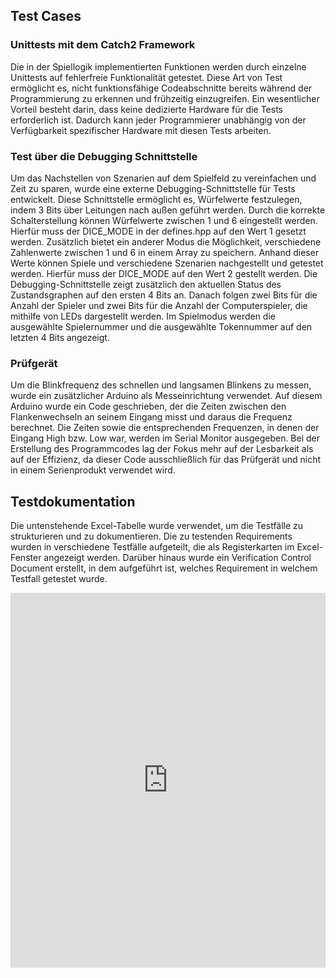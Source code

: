 ## Test Cases

### Unittests mit dem Catch2 Framework
Die in der Spiellogik implementierten Funktionen werden durch einzelne Unittests auf fehlerfreie Funktionalität getestet. Diese Art von Test ermöglicht es, nicht funktionsfähige Codeabschnitte bereits während der Programmierung zu erkennen und frühzeitig einzugreifen. Ein wesentlicher Vorteil besteht darin, dass keine dedizierte Hardware für die Tests erforderlich ist. Dadurch kann jeder Programmierer unabhängig von der Verfügbarkeit spezifischer Hardware mit diesen Tests arbeiten.

### Test über die Debugging Schnittstelle
Um das Nachstellen von Szenarien auf dem Spielfeld zu vereinfachen und Zeit zu sparen, wurde eine externe Debugging-Schnittstelle für Tests entwickelt. Diese Schnittstelle ermöglicht es, Würfelwerte festzulegen, indem 3 Bits über Leitungen nach außen geführt werden. Durch die korrekte Schalterstellung können Würfelwerte zwischen 1 und 6 eingestellt werden. Hierfür muss der DICE_MODE in der defines.hpp auf den Wert 1 gesetzt werden. Zusätzlich bietet ein anderer Modus die Möglichkeit, verschiedene Zahlenwerte zwischen 1 und 6 in einem Array zu speichern. Anhand dieser Werte können Spiele und verschiedene Szenarien nachgestellt und getestet werden. Hierfür muss der DICE_MODE auf den Wert 2 gestellt werden.
Die Debugging-Schnittstelle zeigt zusätzlich den aktuellen Status des Zustandsgraphen auf den ersten 4 Bits an. Danach folgen zwei Bits für die Anzahl der Spieler und zwei Bits für die Anzahl der Computerspieler, die mithilfe von LEDs dargestellt werden. Im Spielmodus werden die ausgewählte Spielernummer und die ausgewählte Tokennummer auf den letzten 4 Bits angezeigt.

### Prüfgerät
Um die Blinkfrequenz des schnellen und langsamen Blinkens zu messen, wurde ein zusätzlicher Arduino als Messeinrichtung verwendet. Auf diesem Arduino wurde ein Code geschrieben, der die Zeiten zwischen den Flankenwechseln an seinem Eingang misst und daraus die Frequenz berechnet. Die Zeiten sowie die entsprechenden Frequenzen, in denen der Eingang High bzw. Low war, werden im Serial Monitor ausgegeben. Bei der Erstellung des Programmcodes lag der Fokus mehr auf der Lesbarkeit als auf der Effizienz, da dieser Code ausschließlich für das Prüfgerät und nicht in einem Serienprodukt verwendet wird.

## Testdokumentation

Die untenstehende Excel-Tabelle wurde verwendet, um die Testfälle zu strukturieren und zu dokumentieren. Die zu testenden Requirements wurden in verschiedene Testfälle aufgeteilt, die als Registerkarten im Excel-Fenster angezeigt werden. Darüber hinaus wurde ein Verification Control Document erstellt, in dem aufgeführt ist, welches Requirement in welchem Testfall getestet wurde.


<iframe width=100% height="600px" frameborder="0" scrolling="no" src="https://onedrive.live.com/embed?resid=A555585E24922B9A%215374&authkey=%21AAeusmggII6N7WQ&em=2&wdAllowInteractivity=False&wdDownloadButton=True&wdInConfigurator=True&wdInConfigurator=True"></iframe>